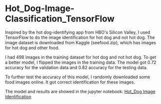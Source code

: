 # Hot_Dog-Image-Classification_TensorFlow

Inspired by the hot dog-identifying app from HBO's Silicon Valley, I used TensorFlow to do the image identification for hot dog and not hot dog. The image dataset is downloaded from Kaggle (seefood.zip), which has images for hot dog and other food. 

I had 498 images in the training dataset for hot dog and not hot dog. To get a better model, I flipped the images in the training data. The model got 0.72 accuracy for the validation data and 0.82 accuracy for the testing data.

To further test the accuracy of this model, I randomly downloaded some food images online. It got correct identification for these images.

The model and results are showed in the jupyter notebook: [Hot_Dog Image Identification](https://github.com/lywemma/Hot_Dog-Image-Identification_TensorFlow/blob/master/Hot_Dog%20Image%20Identification.ipynb)



